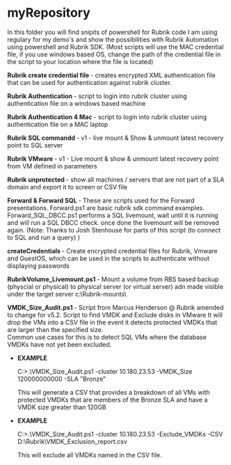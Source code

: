 # myRepository
In this folder you will find snipits of powershell for Rubrik code I am using regulary for my demo's and show the possibilities with Rubrik Automation using powershell  and Rubrik SDK.
(Most scripts will use the MAC credential file, if you use windows based OS, change the path of the credential file in the script to your location where the file is located)

<b>Rubrik create credential file </b>- 
creates encrypted XML authentication file that can be used for authentication against rubrik cluster.

<b>Rubrik Authentication </b>- 
script to login into rubrik cluster using authentication file on a windows based machine

<b>Rubrik Authentication 4 Mac </b>- 
script to login into rubrik cluster using authentication file on a MAC laptop

<b>Rubrik SQL commandd </b>-
v1 - live mount & Show & unmount latest recovery point to SQL server

<b>Rubrik VMware </b>- 
v1 - Live mount & show & unmount latest recovery point from VM defined in parameters

<b>Rubrik unprotected </b>-
show all machines / servers that are not part of a SLA domain and export it to screen or CSV file

<b>Forward & Forward SQL </b>- 
These are scripts used for the Forward presentations. Forward.ps1 are basic rubrik sdk command examples.
Forward_SQL_DBCC.ps1 performs a SQL livemount, wait until it is running and will run a SQL DBCC check. once done the livemount will be removed again.
(Note: Thanks to Josh Stenhouse for parts of this script (to connect to SQL and run a query) )

<b>createCredentials </b>- 
Create encrypted credential files for Rubrik, Vmware and GuestOS, which can be used in the scripts to authenticate without displaying passwords

<b>RubrikVolume_Livemount.ps1 </b>- 
Mount a volume from RBS based backup (physcial or physical) to physical server (or virtual server) adn made visible under the target server c:\Rubrik-mounts\ 

<b>VMDK_Size_Audit.ps1 </b> -
Script from Marcus Henderson @ Rubrik amended to change for v5.2.
Script to find VMDK and Exclude disks in VMware
It will drop the VMs into a CSV file in the event it detects protected VMDKs that are larger than the specified size.  
Common use cases for this is to detect SQL VMs where the database VMDKs have not yet been excluded. 
<ul>
<li><b>EXAMPLE</b>

C:\>.\VMDK_Size_Audit.ps1 -cluster 10.180.23.53 -VMDK_Size 120000000000 -SLA "Bronze"

This will generate a CSV that provides a breakdown of all VMs with protected VMDKs that are members of the Bronze SLA and have a VMDK size greater than 120GB </li>

<li><b>EXAMPLE</b>

C:\>.\VMDK_Size_Audit.ps1 -cluster 10.180.23.53 -Exclude_VMDKs -CSV D:\Rubrik\VMDK_Exclusion_report.csv

This will exclude all VMDKs named in the CSV file. </li>
</ul>
